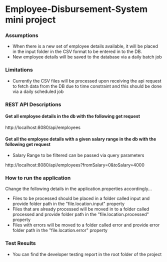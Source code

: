 # Employee-Disbursement-System mini project

### Assumptions

- When there is a new set of employee details available, it will be placed in the input folder
  in the CSV format to be entered in to the DB.
- New employee details will be saved to the database via a daily batch job


### Limitations

- Currently the CSV files will be processed upon receiving the api request to fetch data from the DB due to 
  time constraint and this should be done via a daily scheduled job


### REST API Descriptions

#### Get all employee details in the db with the following get request

http://localhost:8080/api/employees


#### Get all the employee details with a given salary range in the db with the following get request 

- Salary Range to be filtered can be passed via query parameters

http://localhost:8080/api/employees?fromSalary=0&toSalary=4000


### How to run the application

Change the following details in the application.properties accordingly...

- Files to be processed should be placed in a folder called input 
  and provide folder path in the "file.location.input" property
- Files that are already processed will be moved in to a folder called processed 
  and provide folder path in the "file.location.processed" property
- Files with errors will be moved to a folder called error 
  and provide error folder path in the "file.location.error" property


### Test Results

- You can find the developer testing report in the root folder of the project